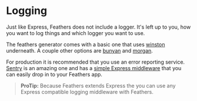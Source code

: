 # Logging

Just like Express, Feathers does not include a logger. It's left up to you, how you want to log things and which logger you want to use.

The feathers generator comes with a basic one that uses [winston](https://github.com/winstonjs/winston) underneath. A couple other options are [bunyan](https://github.com/trentm/node-bunyan) and [morgan](https://github.com/expressjs/morgan).

For production it is recommended that you use an error reporting service. [Sentry](https://getsentry.com/) is an amazing one and has a [simple Express middleware](https://getsentry.com/for/express/) that you can easily drop in to your Feathers app.

> **ProTip:** Because Feathers extends Express the you can use any Express compatible logging middleware with Feathers.